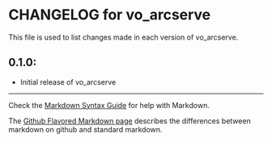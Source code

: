 # CHANGELOG for vo_arcserve

This file is used to list changes made in each version of vo_arcserve.

## 0.1.0:

* Initial release of vo_arcserve

- - -
Check the [Markdown Syntax Guide](http://daringfireball.net/projects/markdown/syntax) for help with Markdown.

The [Github Flavored Markdown page](http://github.github.com/github-flavored-markdown/) describes the differences between markdown on github and standard markdown.
